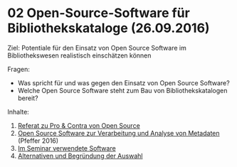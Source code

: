 # 02 Open-Source-Software für Bibliothekskataloge (26.09.2016)

Ziel: Potentiale für den Einsatz von Open Source Software im Bibliothekswesen realistisch einschätzen können

Fragen:
* Was spricht für und was gegen den Einsatz von Open Source Software?
* Welche Open Source Software steht zum Bau von Bibliothekskatalogen bereit?

Inhalte:
1. [Referat zu Pro & Contra von Open Source](https://felixlohmeier.gitbooks.io/seminar-wir-bauen-uns-einen-bibliothekskatalog/content/02_1_referat_zu_pro_&_contra_von_open_source.html)
2. [Open Source Software zur Verarbeitung und Analyse von Metadaten](https://felixlohmeier.gitbooks.io/seminar-wir-bauen-uns-einen-bibliothekskatalog/content/02_2_open_source_software_zur_verarbeitung_und_analyse_.html) (Pfeffer 2016)
3. [Im Seminar verwendete Software](https://felixlohmeier.gitbooks.io/seminar-wir-bauen-uns-einen-bibliothekskatalog/content/02_3_Im_Seminar_verwendete_Software.html)
4. [Alternativen und Begründung der Auswahl](https://felixlohmeier.gitbooks.io/seminar-wir-bauen-uns-einen-bibliothekskatalog/content/02_4_Alternativen_und_Begruendung_der_Auswahl.html)